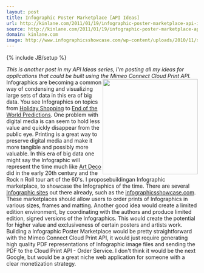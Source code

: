 ```yaml
---
layout: post
title: Infographic Poster Marketplace [API Ideas]
url: http://kinlane.com/2011/01/19/infographic-poster-marketplace-api-ideas/
source: http://kinlane.com/2011/01/19/infographic-poster-marketplace-api-ideas/
domain: kinlane.com
image: http://www.infographicsshowcase.com/wp-content/uploads/2010/11/struggling-countries-around-the-world-graphic-600x1668.jpg
---
```

{% include JB/setup %}

<p>
     <em>This is another post in my API Ideas series, I'm posting all my ideas for applications that could be built using the Mimeo Connect Cloud Print API.</em> <a href="http://www.infographicsshowcase.com/facts-about-struggling-countries-around-the-world/" target="_blank"><img class="c1" src="http://www.infographicsshowcase.com/wp-content/uploads/2010/11/struggling-countries-around-the-world-graphic-600x1668.jpg" alt="" width="250" align="right" /></a> Infographics are becoming a common way of condensing and visualizing large sets of data in this era of big data. You see Infographics on topics from <a href="http://www.infographicsshowcase.com/holiday-shopping-infographic/" target="_blank">Holiday Shopping</a> to <a href="http://www.infographicsshowcase.com/2012-predictions/" target="_blank">End of the World Predictions</a>. One problem with digital media is can seem to hold less value and quickly disappear from the public eye. Printing is a great way to preserve digital media and make it more tangible and possibly more valuable. In this era of big data one might say the Infographic will represent the time much like <a href="http://en.wikipedia.org/wiki/Art_Deco" target="_blank">Art Deco</a> did in the early 20th century and the Rock n Roll tour art of the 60's. I proposebuildingan Infographic marketplace, to showcase the Infographics of the time. There are several <a href="http://www.infographicsshowcase.com/other-infographics-sites/" target="_blank">Infographic sites</a> out there already, such as the <a href="http://www.infographicsshowcase.com" target="_blank">infographicsshowcase.com</a>. These marketplaces should allow users to order prints of Infographics in various sizes, frames and matting. Another good idea would create a limited edition environment, by coordinating with the authors and produce limited edition, signed versions of the Infographics. This would create the potential for higher value and exclusiveness of certain posters and artists work. Building a Infographic Poster Marketplace would be pretty straightforward with the Mimeo Connect Cloud Print API, it would just require generating high quality PDF representations of Infographic image files and sending the PDF to the Cloud Print API - Order Service. I don't think it would be the next Google, but would be a great niche web application for someone with a clear monetization strategy.
</p>